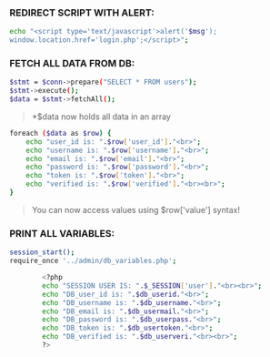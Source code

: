 ### REDIRECT SCRIPT WITH ALERT:
```sh
echo "<script type='text/javascript'>alert('$msg');
window.location.href='login.php';</script>";
```
### FETCH ALL DATA FROM DB:
```sh
$stmt = $conn->prepare("SELECT * FROM users");
$stmt->execute();
$data = $stmt->fetchAll();
```
> *$data now holds all data in an array
```sh
foreach ($data as $row) {
	echo "user_id is: ".$row['user_id']."<br>";
	echo "username is: ".$row['username']."<br>";
	echo "email is: ".$row['email']."<br>";
	echo "password is: ".$row['password']."<br>";
	echo "token is: ".$row['token']."<br>";
	echo "verified is: ".$row['verified']."<br><br>";
}
```
> You can now access values using $row['value'] syntax! 

### PRINT ALL VARIABLES:
```sh
session_start();
require_once '../admin/db_variables.php';

		<?php
		echo "SESSION USER IS: ".$_SESSION['user']."<br><br>";
		echo "DB_user_id is: ".$db_userid."<br>";
		echo "DB_username is: ".$db_username."<br>";
		echo "DB_email is: ".$db_usermail."<br>";
		echo "DB_password is: ".$db_userpass."<br>";
		echo "DB_token is: ".$db_usertoken."<br>";
		echo "DB_verified is: ".$db_userveri."<br><br>";
		?>
```
